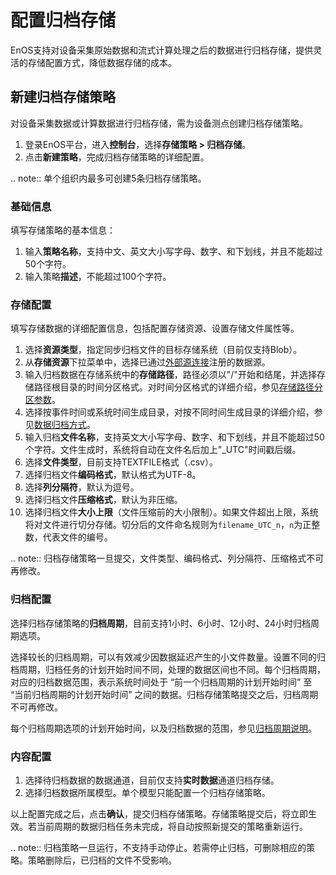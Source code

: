 # 配置归档存储
EnOS支持对设备采集原始数据和流式计算处理之后的数据进行归档存储，提供灵活的存储配置方式，降低数据存储的成本。
## 新建归档存储策略
对设备采集数据或计算数据进行归档存储，需为设备测点创建归档存储策略。

1. 登录EnOS平台，进入**控制台**，选择**存储策略 > 归档存储**。
2. 点击**新建策略**，完成归档存储策略的详细配置。

.. note:: 单个组织内最多可创建5条归档存储策略。

### 基础信息

填写存储策略的基本信息：

1. 输入**策略名称**，支持中文、英文大小写字母、数字、和下划线，并且不能超过50个字符。
2. 输入策略**描述**，不能超过100个字符。

### 存储配置

填写存储数据的详细配置信息，包括配置存储资源、设置存储文件属性等。

1. 选择**资源类型**，指定同步归档文件的目标存储系统（目前仅支持Blob）。
2. 从**存储资源**下拉菜单中，选择已通过[外部源连接](/docs/offline-data/zh_CN/latest/data_source/index.html)注册的数据源。
3. 输入归档数据在存储系统中的**存储路径**，路径必须以"/"开始和结尾，并选择存储路径根目录的时间分区格式。对时间分区格式的详细介绍，参见[存储路径分区参数](../reference/archive_storage)。
4. 选择按事件时间或系统时间生成目录，对按不同时间生成目录的详细介绍，参见[数据归档方式](../reference/archive_storage)。
5. 输入归档**文件名称**，支持英文大小写字母、数字、和下划线，并且不能超过50个字符。文件生成时，系统将自动在文件名后加上"_UTC"时间戳后缀。
6. 选择**文件类型**，目前支持TEXTFILE格式（.csv）。
7. 选择归档文件**编码格式**，默认格式为UTF-8。
8. 选择**列分隔符**，默认为逗号。
9. 选择归档文件**压缩格式**，默认为非压缩。
10. 选择归档文件**大小上限**（文件压缩前的大小限制）。如果文件超出上限，系统将对文件进行切分存储。切分后的文件命名规则为`filename_UTC_n`，`n`为正整数，代表文件的编号。

.. note:: 归档存储策略一旦提交，文件类型、编码格式、列分隔符、压缩格式不可再修改。

### 归档配置

选择归档存储策略的**归档周期**，目前支持1小时、6小时、12小时、24小时归档周期选项。

选择较长的归档周期，可以有效减少因数据延迟产生的小文件数量。设置不同的归档周期，归档任务的计划开始时间不同，处理的数据区间也不同。每个归档周期，对应的归档数据范围，表示系统时间处于 “前一个归档周期的计划开始时间” 至 “当前归档周期的计划开始时间” 之间的数据。归档存储策略提交之后，归档周期不可再修改。

每个归档周期选项的计划开始时间，以及归档数据的范围，参见[归档周期说明](../reference/archive_storage)。



### 内容配置

1. 选择待归档数据的数据通道，目前仅支持**实时数据**通道归档存储。
2. 选择归档数据所属模型。单个模型只能配置一个归档存储策略。

以上配置完成之后，点击**确认**，提交归档存储策略。存储策略提交后，将立即生效。若当前周期的数据归档任务未完成，将自动按照新提交的策略重新运行。

.. note:: 归档策略一旦运行，不支持手动停止。若需停止归档，可删除相应的策略。策略删除后，已归档的文件不受影响。

<!--end-->